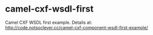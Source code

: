 camel-cxf-wsdl-first
====================

Camel CXF WSDL first example. Details at: http://code.notsoclever.cc/camel-cxf-component-wsdl-first-example/
